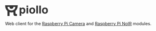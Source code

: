 ![Icon](https://raw.githubusercontent.com/oknalv/piollo/master/piollo-logo.png "Piollo logo")

Web client for the [Raspberry Pi Camera](http://www.raspberrypi.org/products/camera-module/) and [Raspberry Pi NoIR](http://www.raspberrypi.org/products/pi-noir-camera/) modules.
